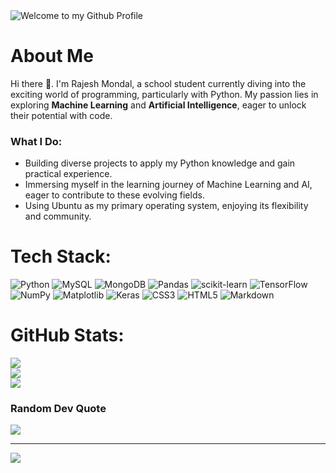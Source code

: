 <img src="https://github.com/rmondal-official/rmondal-official/blob/main/assets/banner-min.jpg?raw=true" style="max-width: 100%;" alt="Welcome to my Github Profile" />

#  About Me

Hi there 👋. I'm Rajesh Mondal, a school student currently diving into the exciting world of programming, particularly with Python.  My passion lies in exploring **Machine Learning** and **Artificial Intelligence**, eager to unlock their potential with code. 

### What I Do:

* Building diverse projects to apply my Python knowledge and gain practical experience. 
* Immersing myself in the learning journey of Machine Learning and AI, eager to contribute to these evolving fields. 
* Using Ubuntu as my primary operating system, enjoying its flexibility and community. 


#  Tech Stack:
![Python](https://img.shields.io/badge/python-3670A0?style=for-the-badge&logo=python&logoColor=ffdd54) ![MySQL](https://img.shields.io/badge/mysql-%2300000f.svg?style=for-the-badge&logo=mysql&logoColor=white) ![MongoDB](https://img.shields.io/badge/MongoDB-%234ea94b.svg?style=for-the-badge&logo=mongodb&logoColor=white) ![Pandas](https://img.shields.io/badge/pandas-%23150458.svg?style=for-the-badge&logo=pandas&logoColor=white) ![scikit-learn](https://img.shields.io/badge/scikit--learn-%23F7931E.svg?style=for-the-badge&logo=scikit-learn&logoColor=white) ![TensorFlow](https://img.shields.io/badge/TensorFlow-%23FF6F00.svg?style=for-the-badge&logo=TensorFlow&logoColor=white) ![NumPy](https://img.shields.io/badge/numpy-%23013243.svg?style=for-the-badge&logo=numpy&logoColor=white) ![Matplotlib](https://img.shields.io/badge/Matplotlib-%23ffffff.svg?style=for-the-badge&logo=Matplotlib&logoColor=black) ![Keras](https://img.shields.io/badge/Keras-%23D00000.svg?style=for-the-badge&logo=Keras&logoColor=white) ![CSS3](https://img.shields.io/badge/css3-%231572B6.svg?style=for-the-badge&logo=css3&logoColor=white) ![HTML5](https://img.shields.io/badge/html5-%23E34F26.svg?style=for-the-badge&logo=html5&logoColor=white) ![Markdown](https://img.shields.io/badge/markdown-%23000000.svg?style=for-the-badge&logo=markdown&logoColor=white)
#  GitHub Stats:
![](https://github-readme-stats.vercel.app/api?username=rmondal-official&theme=tokyonight&hide_border=false&include_all_commits=true&count_private=false)<br/>
![](https://github-readme-streak-stats.herokuapp.com/?user=rmondal-official&theme=tokyonight&hide_border=false)<br/>
![](https://github-readme-stats.vercel.app/api/top-langs/?username=rmondal-official&theme=tokyonight&hide_border=false&include_all_commits=true&count_private=false&layout=compact)

###  Random Dev Quote
![](https://quotes-github-readme.vercel.app/api?type=horizontal&theme=radical)

---
[![](https://visitcount.itsvg.in/api?id=rmondal-official&icon=0&color=0)](https://visitcount.itsvg.in)

<!-- Proudly created with GPRM ( https://gprm.itsvg.in ) -->
